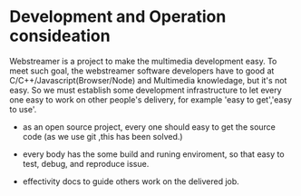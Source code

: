 # Development and Operation consideation

Webstreamer is  a project  to make the multimedia development easy. To meet such goal, the webstreamer software developers have to good at C/C++/Javascript(Browser/Node) and Multimedia knowledage, but it's not easy. So we must establish some development infrastructure to let every one easy to work on other people's delivery, for example 'easy to get','easy to use'. 

*  as an open source project, every one should easy to get the source code (as we use git ,this has been solved.)

* every body has the some build and runing enviroment, so that easy to test, debug, and reproduce issue.

* effectivity docs to guide others work on the delivered job.

